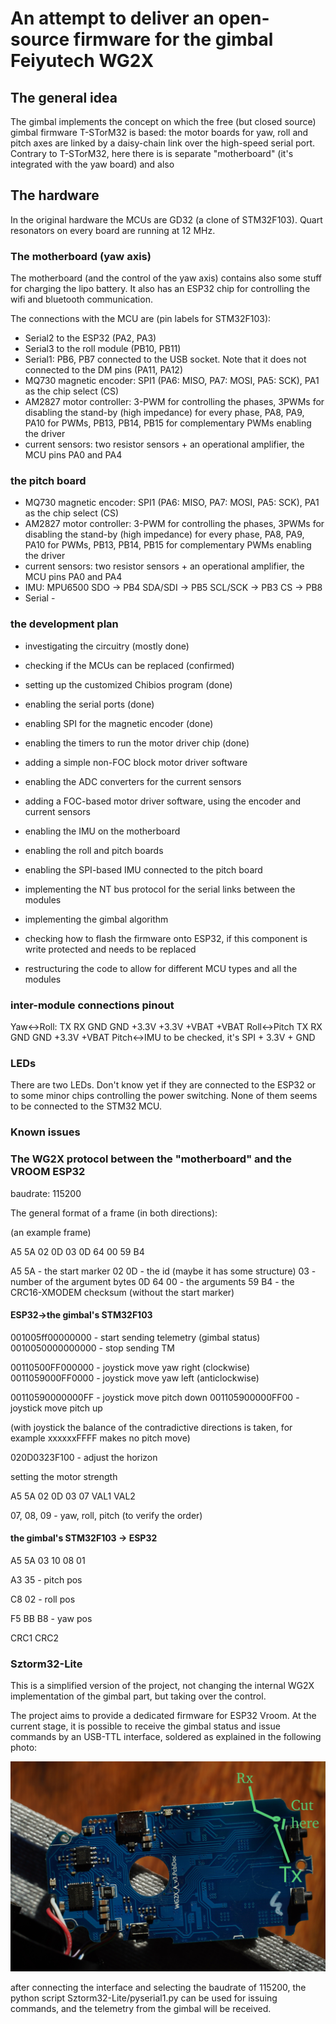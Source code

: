 An attempt to deliver an open-source firmware for the gimbal Feiyutech WG2X
===

## The general idea

The gimbal implements the concept on which the free (but closed source) gimbal firmware T-STorM32 is based: the motor boards for yaw, roll and pitch axes are linked by a daisy-chain link over the high-speed serial port. Contrary to T-STorM32, here there is is separate "motherboard" (it's integrated with the yaw board) and also 

## The hardware

In the original hardware the MCUs are GD32 (a clone of STM32F103). Quart resonators on every board are running at 12 MHz.

### The motherboard (yaw axis)

The motherboard (and the control of the yaw axis) contains also some stuff for charging the lipo battery. It also has an ESP32 chip for controlling the wifi and bluetooth communication.

The connections with the MCU are (pin labels for STM32F103):

- Serial2 to the ESP32 (PA2, PA3)
- Serial3 to the roll module (PB10, PB11)
- Serial1: PB6, PB7 connected to the USB socket. Note that it does not connected to the DM pins (PA11, PA12)
- MQ730 magnetic encoder: SPI1 (PA6: MISO, PA7: MOSI, PA5: SCK), PA1 as the chip select (CS)
- AM2827 motor controller: 3-PWM for controlling the phases, 3PWMs for disabling the stand-by (high impedance) for every phase, PA8, PA9, PA10 for PWMs, PB13, PB14, PB15 for complementary PWMs enabling the driver
- current sensors: two resistor sensors + an operational amplifier, the MCU pins PA0 and PA4

### the pitch board


- MQ730 magnetic encoder: SPI1 (PA6: MISO, PA7: MOSI, PA5: SCK), PA1 as the chip select (CS)
- AM2827 motor controller: 3-PWM for controlling the phases, 3PWMs for disabling the stand-by (high impedance) for every phase, PA8, PA9, PA10 for PWMs, PB13, PB14, PB15 for complementary PWMs enabling the driver
- current sensors: two resistor sensors + an operational amplifier, the MCU pins PA0 and PA4
- IMU: MPU6500
    SDO -> PB4
    SDA/SDI -> PB5
    SCL/SCK -> PB3
    CS -> PB8
- Serial - 

### the development plan

- investigating the circuitry (mostly done)
- checking if the MCUs can be replaced (confirmed)
- setting up the customized Chibios program (done)
- enabling the serial ports (done)
- enabling SPI for the magnetic encoder (done)
- enabling the timers to run the motor driver chip (done)
- adding a simple non-FOC block motor driver software
- enabling the ADC converters for the current sensors
- adding a FOC-based motor driver software, using the encoder and current sensors
- enabling the IMU on the motherboard
- enabling the roll and pitch boards
- enabling the SPI-based IMU connected to the pitch board
- implementing the NT bus protocol for the serial links between the modules
- implementing the gimbal algorithm

- checking how to flash the firmware onto ESP32, if this component is write protected and needs to be replaced
- restructuring the code to allow for different MCU types and all the modules



### inter-module connections pinout

Yaw<->Roll:    TX RX GND GND +3.3V +3.3V +VBAT +VBAT
Roll<->Pitch   TX RX GND GND +3.3V +VBAT
Pitch<->IMU    to be checked, it's SPI + 3.3V + GND

### LEDs

There are two LEDs. Don't know yet if they are connected to the ESP32 or to some minor chips controlling the power switching. None of them seems to be connected to the STM32 MCU.

### Known issues


### The WG2X protocol between the "motherboard" and the VROOM ESP32

baudrate: 115200

The general format of a frame (in both directions):

(an example frame)

A5 5A 02 0D 03 0D 64 00 59 B4

A5 5A - the start marker
02 0D - the id (maybe it has some structure)
03 - number of the argument bytes
0D 64 00 - the arguments
59 B4 - the CRC16-XMODEM checksum (without the start marker)


#### ESP32->the gimbal's STM32F103

001005ff00000000 - start sending telemetry (gimbal status)
0010050000000000 - stop sending TM

00110500FF000000 - joystick move yaw right (clockwise)
0011059000FF0000 - joystick move yaw left (anticlockwise)

00110590000000FF - joystick move pitch down
001105900000FF00 - joystick move pitch up

(with joystick the balance of the contradictive directions is taken, for example xxxxxxFFFF makes no pitch move)

020D0323F100 - adjust the horizon 

setting the motor strength 

A5 5A 02 0D 03 07 VAL1 VAL2

07, 08, 09 - yaw, roll, pitch (to verify the order)

#### the gimbal's STM32F103 -> ESP32

A5 5A 03 10 08 01 

A3 35 - pitch pos

C8 02 - roll pos

F5 BB B8 - yaw pos

CRC1 CRC2

### Sztorm32-Lite

This is a simplified version of the project, not changing the internal WG2X implementation of the gimbal part, but taking over the control.

The project aims to provide a dedicated firmware for ESP32 Vroom. At the current stage, it is possible to receive the gimbal status and issue commands by an USB-TTL interface, soldered as explained in the following photo:

![Alt text](photo/WG2Xboard.jpg?raw=true "Title")

after connecting the interface and selecting the baudrate of 115200, the python script Sztorm32-Lite/pyserial1.py can be used for issuing commands, and the telemetry from the gimbal will be received.


